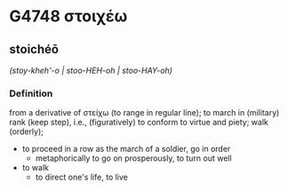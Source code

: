 # G4748 στοιχέω

## stoichéō

_(stoy-kheh'-o | stoo-HEH-oh | stoo-HAY-oh)_

### Definition

from a derivative of στείχω (to range in regular line); to march in (military) rank (keep step), i.e., (figuratively) to conform to virtue and piety; walk (orderly); 

- to proceed in a row as the march of a soldier, go in order
  - metaphorically to go on prosperously, to turn out well
- to walk
  - to direct one's life, to live
